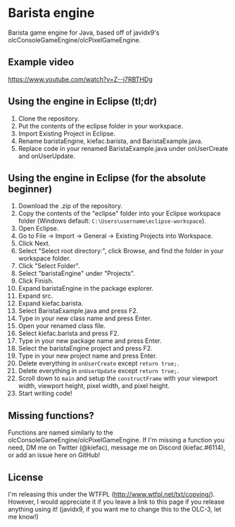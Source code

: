 # Barista engine
Barista game engine for Java, based off of javidx9's olcConsoleGameEngine/olcPixelGameEngine.

## Example video
https://www.youtube.com/watch?v=Z--j7RBTHDg

## Using the engine in Eclipse (tl;dr)
1. Clone the repository.
2. Put the contents of the eclipse folder in your workspace.
3. Import Existing Project in Eclipse.
4. Rename baristaEngine, kiefac.barista, and BaristaExample.java.
5. Replace code in your renamed BaristaExample.java under onUserCreate and onUserUpdate.

## Using the engine in Eclipse (for the absolute beginner)
1. Download the .zip of the repository.
2. Copy the contents of the "eclipse" folder into your Eclipse workspace folder (Windows default: `C:\Users\username\eclipse-workspace`).
3. Open Eclipse.
4. Go to File -> Import -> General -> Existing Projects into Workspace.
5. Click Next. 
6. Select "Select root directory:", click Browse, and find the folder in your workspace folder.
7. Click "Select Folder".
8. Select "baristaEngine" under "Projects".
9. Click Finish.
10. Expand baristaEngine in the package explorer.
11. Expand src.
12. Expand kiefac.barista.
13. Select BaristaExample.java and press F2.
14. Type in your new class name and press Enter.
15. Open your renamed class file.
16. Select kiefac.barista and press F2.
17. Type in your new package name and press Enter.
18. Select the baristaEngine project and press F2.
19. Type in your new project name and press Enter.
20. Delete everything in `onUserCreate` except `return true;`.
21. Delete everything in `onUserUpdate` except `return true;`.
22. Scroll down to `main` and setup the `constructFrame` with your viewport width, viewport height, pixel width, and pixel height.
23. Start writing code!

## Missing functions?
Functions are named similarly to the olcConsoleGameEngine/olcPixelGameEngine. If I'm missing a function you need, DM me on Twitter (@kiefac), message me on Discord (kiefac.#6114), or add an issue here on GitHub!

## License
I'm releasing this under the WTFPL (http://www.wtfpl.net/txt/copying/). However, I would appreciate it if you leave a link to this page if you release anything using it! (javidx9, if you want me to change this to the OLC-3, let me know!)
